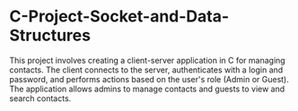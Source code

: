 # C-Project-Socket-and-Data-Structures
This project involves creating a client-server application in C for managing contacts. The client connects to the server, authenticates with a login and password, and performs actions based on the user's role (Admin or Guest). The application allows admins to manage contacts and guests to view and search contacts.
